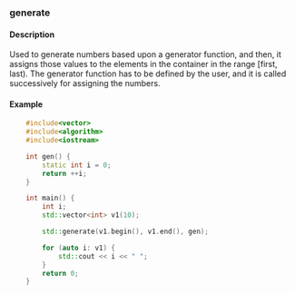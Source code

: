### generate

#### Description

Used to generate numbers based upon a generator function, and then, it assigns those values to the elements in the container in the range [first, last).
The generator function has to be defined by the user, and it is called successively for assigning the numbers.

#### Example

```cpp
    #include<vector>
    #include<algorithm>
    #include<iostream>

    int gen() {
        static int i = 0;
        return ++i;
    }

    int main() {
        int i;
        std::vector<int> v1(10);

        std::generate(v1.begin(), v1.end(), gen);

        for (auto i: v1) {
            std::cout << i << " ";
        }
        return 0;
    }
```
